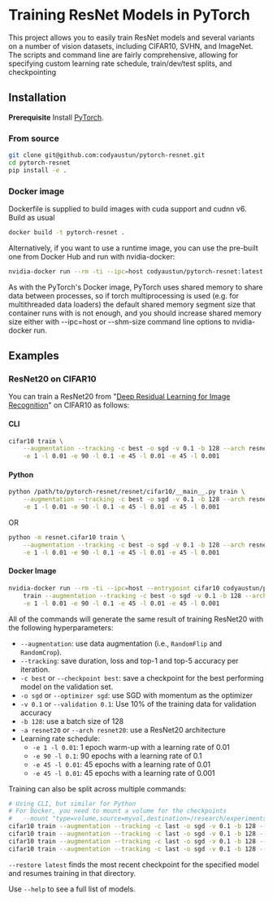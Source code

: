 # Training ResNet Models in PyTorch

This project allows you to easily train ResNet models and several variants on a number of vision datasets, including CIFAR10, SVHN, and ImageNet.
The scripts and command line are fairly comprehensive, allowing for specifying custom learning rate schedule, train/dev/test splits, and checkpointing

## Installation

**Prerequisite** Install [PyTorch](http://pytorch.org).

### From source

```bash
git clone git@github.com:codyaustun/pytorch-resnet.git
cd pytorch-resnet
pip install -e .
```

### Docker image

Dockerfile is supplied to build images with cuda support and cudnn v6. Build as usual

```bash
docker build -t pytorch-resnet .
```

Alternatively, if you want to use a runtime image, you can use the pre-built one from Docker Hub and run with nvidia-docker:

```bash
nvidia-docker run --rm -ti --ipc=host codyaustun/pytorch-resnet:latest
```

As with the PyTorch's Docker image, PyTorch uses shared memory to share data between processes, so if torch multiprocessing is used (e.g. for multithreaded data loaders) the default shared memory segment size that container runs with is not enough, and you should increase shared memory size either with --ipc=host or --shm-size command line options to nvidia-docker run.

## Examples


### ResNet20 on CIFAR10

You can train a ResNet20 from "[Deep Residual Learning for Image Recognition](https://arxiv.org/abs/1512.03385)" on CIFAR10 as follows:

#### CLI
```bash
cifar10 train \
    --augmentation --tracking -c best -o sgd -v 0.1 -b 128 --arch resnet20 \
    -e 1 -l 0.01 -e 90 -l 0.1 -e 45 -l 0.01 -e 45 -l 0.001
```

#### Python
```bash
python /path/to/pytorch-resnet/resnet/cifar10/__main__.py train \
    --augmentation --tracking -c best -o sgd -v 0.1 -b 128 --arch resnet20 \
    -e 1 -l 0.01 -e 90 -l 0.1 -e 45 -l 0.01 -e 45 -l 0.001

```

OR

```bash
python -m resnet.cifar10 train \
    --augmentation --tracking -c best -o sgd -v 0.1 -b 128 --arch resnet20 \
    -e 1 -l 0.01 -e 90 -l 0.1 -e 45 -l 0.01 -e 45 -l 0.001

```
#### Docker Image
```bash
nvidia-docker run --rm -ti --ipc=host --entrypoint cifar10 codyaustun/pytorch-resnet:latest \
    train --augmentation --tracking -c best -o sgd -v 0.1 -b 128 --arch resnet20 \
    -e 1 -l 0.01 -e 90 -l 0.1 -e 45 -l 0.01 -e 45 -l 0.001

```

All of the commands will generate the same result of training ResNet20 with the following hyperparameters:

- `--augmentation`: use data augmentation (i.e., `RandomFlip` and `RandomCrop`).
- `--tracking`: save duration, loss and top-1 and top-5 accuracy per iteration.
- `-c best` or `--checkpoint best`: save a checkpoint for the best performing model on the validation set.
- `-o sgd` or `--optimizer sgd`: use SGD with momentum as the optimizer
- `-v 0.1` or `--validation 0.1`: Use 10% of the training data for validation accuracy
- `-b 128`: use a batch size of 128
- `-a resnet20` or `--arch resnet20`: use a ResNet20 architecture
- Learning rate schedule:
    - `-e 1 -l 0.01`: 1 epoch warm-up with a learning rate of 0.01
    - `-e 90 -l 0.1`: 90 epochs with a learning rate of 0.1
    - `-e 45 -l 0.01`: 45 epochs with a learning rate of 0.01
    - `-e 45 -l 0.01`: 45 epochs with a learning rate of 0.001

Training can also be split across multiple commands:

```bash
# Using CLI, but similar for Python
# For Docker, you need to mount a volume for the checkpoints
#   --mount "type=volume,source=myvol,destination=/research/experiments/run"
cifar10 train --augmentation --tracking -c last -o sgd -v 0.1 -b 128 --arch resnet20 -e 1 -l 0.01
cifar10 train --augmentation --tracking -c last -o sgd -v 0.1 -b 128 --arch resnet20 -e 90 -l 0.1 --restore latest
cifar10 train --augmentation --tracking -c last -o sgd -v 0.1 -b 128 --arch resnet20 -e 45 -l 0.01 --restore latest
cifar10 train --augmentation --tracking -c last -o sgd -v 0.1 -b 128 --arch resnet20 -e 45 -l 0.001 --restore latest
```

`--restore latest` finds the most recent checkpoint for the specified model and resumes training in that directory.

Use `--help` to see a full list of models.


<!--TO DO-->
<!--### ResNet110 with Pre-activation on CIFAR100-->

<!--TO DO-->

<!--#### CLI-->
<!--```bash-->

<!--```-->

<!--#### Python-->
<!--```bash-->

<!--```-->

<!--OR-->

<!--```bash-->

<!--```-->

<!--#### Docker Image-->
<!--```bash-->

<!--```-->

<!--### Wide ResNet### on SVHN-->

<!--TO DO-->

<!--#### CLI-->
<!--```bash-->

<!--```-->

<!--#### Python-->
<!--```bash-->

<!--```-->

<!--OR-->

<!--```bash-->

<!--```-->

<!--#### Docker Image-->
<!--```bash-->

<!--```-->

